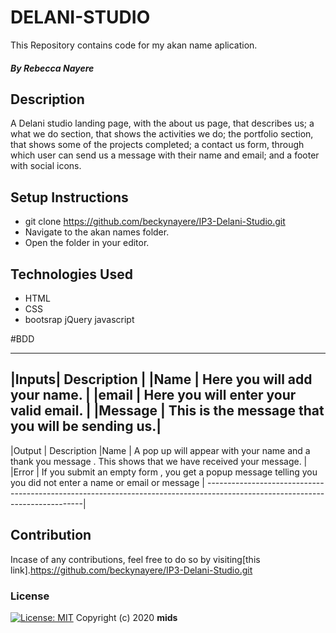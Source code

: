 #   DELANI-STUDIO
This Repository contains code for my akan name aplication.
##### By Rebecca Nayere
## Description
A Delani studio landing page, with the about us page, that describes us; a what we do section, that shows the activities we do; the portfolio section, that shows some of the projects completed; a contact us form, through which user can send us a message with their name and email; and a footer with social icons.
               
## Setup Instructions
* git clone https://github.com/beckynayere/IP3-Delani-Studio.git
* Navigate to the akan names folder.
* Open the folder in your editor.
## Technologies Used
* HTML
* CSS
* bootsrap
jQuery
javascript

#BDD
- ---------------------------------------------------------
|Inputs|      Description                                 |
|Name	 |       Here you will add your name.               |
|email	 |      Here you will enter your valid email.       |
|Message |  This is the message that you will be sending us.|
-----------------------------------------------------------------------------------------------------------------------------
|Output	 |     Description
|Name	 |      A pop up will appear with your name and a thank you message . This shows that we have received your message. |
|Error	 |    If you submit an empty form , you get a popup message telling you you did not enter a name or email or message |
-----------------------------------------------------------------------------------------------------------------------------|
## Contribution
Incase of any contributions, feel free to do so by visiting[this link].https://github.com/beckynayere/IP3-Delani-Studio.git
### License
[![License: MIT](https://img.shields.io/badge/License-MIT-yellow.svg)](https://opensource.org/licenses/MIT)
Copyright (c) 2020 **mids**